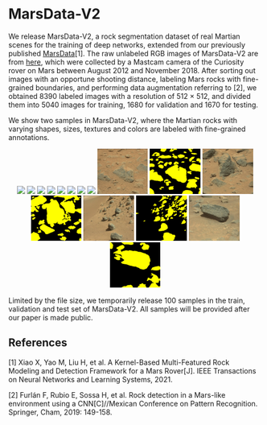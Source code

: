 # MarsData-V2
We release MarsData-V2, a rock segmentation dataset of real Martian scenes for the training of deep networks, extended from our previously published [MarsData](https://github.com/CVIR-Lab/MarsData)[1]. The raw unlabeled RGB images of MarsData-V2 are from [here](https://dominikschmidt.xyz/mars32k/), which were collected by a Mastcam camera of the Curiosity rover on Mars between August 2012 and November 2018. After sorting out images with an opportune shooting distance, labeling Mars rocks with fine-grained boundaries, and performing data augmentation referring to [2], we obtained 8390 labeled images with a resolution of 512 × 512, and divided them into 5040 images for training, 1680 for validation and 1670 for testing. 

We show two samples in MarsData-V2, where the Martian rocks with varying shapes, sizes, textures and colors are labeled with fine-grained annotations.

<div align=center>
  <img src=https://user-images.githubusercontent.com/20831138/156727546-c2019bb6-5167-47e8-b431-c4f9cda7a2f3.jpg width="20%" />
  <img src=https://user-images.githubusercontent.com/20831138/156726734-0d1a9f63-0ec5-401c-9433-04877ab82416.png width="20%" />
  <img src=https://user-images.githubusercontent.com/20831138/156730443-6622b3bc-5f37-4352-9be6-724fbd291514.jpg width="20%" />
  <img src=https://user-images.githubusercontent.com/20831138/156730587-4f7dd0a5-269a-4cee-8881-ae81ad4ddd5d.png width="20%" />
  <img src=https://user-images.githubusercontent.com/73680591/156786345-0469cf84-a4a7-40e4-9400-c728a1cfb093.jpg width="20%" />
  <img src=https://user-images.githubusercontent.com/73680591/156786442-24184580-7077-4ff2-81f6-faff1c57b099.png width="20%" />
  <img src=https://user-images.githubusercontent.com/73680591/156786542-1885a7ab-9824-4fb7-8ed9-60190ca8912d.jpg width="20%" />
  <img src=https://user-images.githubusercontent.com/73680591/156786597-279a1d5e-f3ba-40e1-98cc-eadf6fc4b6ac.png width="20%" />
<img src=https://github.com/CVIR-Lab/MarsData/blob/MarsData-V2/samples/img_332.png width="20%">
<img src="https://github.com/CVIR-Lab/MarsData/blob/MarsData-V2/samples/mask_332.png" width="20%">
<img src="https://github.com/CVIR-Lab/MarsData/blob/MarsData-V2/samples/img_336.png" width="20%">
<img src="https://github.com/CVIR-Lab/MarsData/blob/MarsData-V2/samples/mask_336.png" width="20%">
<img src="https://github.com/CVIR-Lab/MarsData/blob/MarsData-V2/samples/img_538.png" width="20%">
<img src="https://github.com/CVIR-Lab/MarsData/blob/MarsData-V2/samples/mask_538.png" width="20%">
<img src="https://github.com/CVIR-Lab/MarsData/blob/MarsData-V2/samples/img_1101.png" width="20%">
<img src="https://github.com/CVIR-Lab/MarsData/blob/MarsData-V2/samples/mask_1101.png" width="20%">
</div>

Limited by the file size, we temporarily release 100 samples in the train, validation and test set of MarsData-V2. All samples will be provided after our paper is made public.

## References
[1] Xiao X, Yao M, Liu H, et al. A Kernel-Based Multi-Featured Rock Modeling and Detection Framework for a Mars Rover[J]. IEEE Transactions on Neural Networks and Learning Systems, 2021.

[2] Furlán F, Rubio E, Sossa H, et al. Rock detection in a Mars-like environment using a CNN[C]//Mexican Conference on Pattern Recognition. Springer, Cham, 2019: 149-158.
